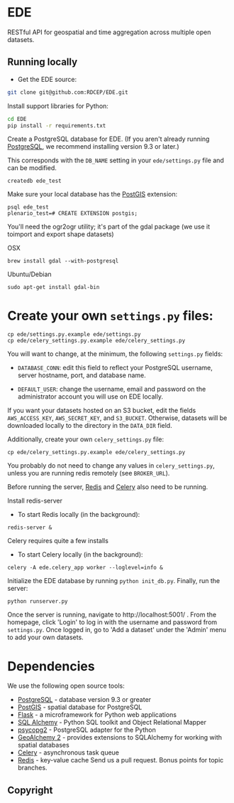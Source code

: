 # EDE

RESTful API for geospatial and time aggregation across multiple open datasets.

## Running locally

* Get the EDE source:

``` bash
git clone git@github.com:RDCEP/EDE.git
```

Install support libraries for Python:

``` bash
cd EDE
pip install -r requirements.txt
```

Create a PostgreSQL database for EDE. (If you aren't already running
[PostgreSQL](http://www.postgresql.org/), we recommend installing version 9.3 or
later.) 

This corresponds with the `DB_NAME` setting in your `ede/settings.py` file
and can be modified.

```
createdb ede_test
```
Make sure your local database has the [PostGIS](http://postgis.net/) extension:

```
psql ede_test
plenario_test=# CREATE EXTENSION postgis;
```

You'll need the ogr2ogr utility; it's part of the gdal package (we use it toimport and export shape datasets)

OSX
```
brew install gdal --with-postgresql
```

Ubuntu/Debian

```
sudo apt-get install gdal-bin
```

Create your own `settings.py` files:
=======


```
cp ede/settings.py.example ede/settings.py
cp ede/celery_settings.py.example ede/celery_settings.py
```

You will want to change, at the minimum, the following `settings.py` fields:

* `DATABASE_CONN`: edit this field to reflect your PostgreSQL
  username, server hostname, port, and database name.

* `DEFAULT_USER`: change the username, email and password on the administrator account you will use on EDE locally.

If you want your datasets hosted on an S3 bucket, edit the fields
`AWS_ACCESS_KEY`, `AWS_SECRET_KEY`, and `S3_BUCKET`. Otherwise,
datasets will be downloaded locally to the directory in the `DATA_DIR`
field.

Additionally, create your own `celery_settings.py` file:

```
cp ede/celery_settings.py.example ede/celery_settings.py
```

You probably do not need to change any values in `celery_settings.py`,
unless you are running redis remotely (see `BROKER_URL`).

Before running the server, [Redis](http://redis.io/) and
[Celery](http://www.celeryproject.org/) also need to be running.

Install redis-server
* To start Redis locally (in the background):
```
redis-server &
```

Celery requires quite a few installs
* To start Celery locally (in the background):
```
celery -A ede.celery_app worker --loglevel=info &
```

Initialize the EDE database by running `python init_db.py`.
Finally, run the server:

```
python runserver.py
```

Once the server is running, navigate to http://localhost:5001/ . From
the homepage, click 'Login' to log in with the username and password
from `settings.py`. Once logged in, go to 'Add a dataset' under the
'Admin' menu to add your own datasets.

# Dependencies
We use the following open source tools:

* [PostgreSQL](http://www.postgresql.org/) - database version 9.3 or greater
* [PostGIS](http://postgis.net/) - spatial database for PostgreSQL
* [Flask](http://flask.pocoo.org/) - a microframework for Python web applications
* [SQL Alchemy](http://www.sqlalchemy.org/) - Python SQL toolkit and Object Relational Mapper
* [psycopg2](http://initd.org/psycopg/) - PostgreSQL adapter for the Python
* [GeoAlchemy 2](http://geoalchemy-2.readthedocs.org/en/0.2.4/) - provides extensions to SQLAlchemy for working with spatial databases
* [Celery](http://www.celeryproject.org/) - asynchronous task queue
* [Redis](http://redis.io/) - key-value cache
 Send us a pull request. Bonus points for topic branches.


## Copyright

